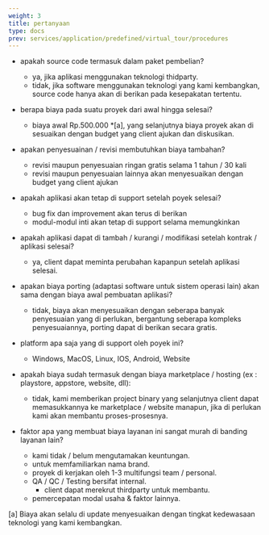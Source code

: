 ```yaml
---
weight: 3
title: pertanyaan
type: docs
prev: services/application/predefined/virtual_tour/procedures
---
```


- apakah source code termasuk dalam paket pembelian?
  - ya, jika aplikasi menggunakan teknologi thidparty.
  - tidak, jika software menggunakan teknologi yang kami kembangkan, source code hanya akan di berikan pada kesepakatan tertentu.

- berapa biaya pada suatu proyek dari awal hingga selesai?
  - biaya awal Rp.500.000 *[a], yang selanjutnya biaya proyek akan di sesuaikan dengan budget yang client ajukan dan diskusikan.

- apakan penyesuainan / revisi membutuhkan biaya tambahan?
  - revisi maupun penyesuaian ringan gratis selama 1 tahun / 30 kali
  - revisi maupun penyesuaian lainnya akan menyesuaikan dengan budget yang client ajukan

- apakah aplikasi akan tetap di support setelah poyek selesai?
  - bug fix dan improvement akan terus di berikan
  - modul-modul inti akan tetap di support selama memungkinkan

- apakah aplikasi dapat di tambah / kurangi / modifikasi setelah kontrak / aplikasi selesai?
  - ya, client dapat meminta perubahan kapanpun setelah aplikasi selesai.

- apakan biaya porting (adaptasi software untuk sistem operasi lain) akan sama dengan biaya awal pembuatan aplikasi?
  - tidak, biaya akan menyesuaikan dengan seberapa banyak penyesuaian yang di perlukan, bergantung seberapa kompleks penyesuaiannya, porting dapat di berikan secara gratis.

- platform apa saja yang di support oleh poyek ini?
  - Windows, MacOS, Linux, IOS, Android, Website

- apakah biaya sudah termasuk dengan biaya marketplace / hosting (ex : playstore, appstore, website, dll):
  - tidak, kami memberikan project binary yang selanjutnya client dapat memasukkannya ke marketplace / website manapun, jika di perlukan kami akan membantu proses-prosesnya.

- faktor apa yang membuat biaya layanan ini sangat murah di banding layanan lain?
  - kami tidak / belum mengutamakan keuntungan.
  - untuk memfamiliarkan nama brand.
  - proyek di kerjakan oleh 1-3 multifungsi team / personal.
  - QA / QC / Testing bersifat internal.
    - client dapat merekrut thirdparty untuk membantu.
  - pemercepatan modal usaha & faktor lainnya.

 [a] Biaya akan selalu di update menyesuaikan dengan tingkat kedewasaan teknologi yang kami kembangkan.
